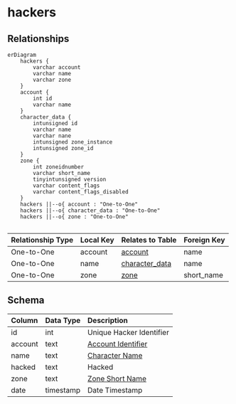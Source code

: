 # hackers

## Relationships

```mermaid
erDiagram
    hackers {
        varchar account
        varchar name
        varchar zone
    }
    account {
        int id
        varchar name
    }
    character_data {
        intunsigned id
        varchar name
        varchar nane
        intunsigned zone_instance
        intunsigned zone_id
    }
    zone {
        int zoneidnumber
        varchar short_name
        tinyintunsigned version
        varchar content_flags
        varchar content_flags_disabled
    }
    hackers ||--o{ account : "One-to-One"
    hackers ||--o{ character_data : "One-to-One"
    hackers ||--o{ zone : "One-to-One"


```


| Relationship Type | Local Key | Relates to Table | Foreign Key |
| :--- | :--- | :--- | :--- |
| One-to-One | account | [account](../../schema/account/account.md) | name |
| One-to-One | name | [character_data](../../schema/characters/character_data.md) | name |
| One-to-One | zone | [zone](../../schema/zone/zone.md) | short_name |


## Schema

| Column | Data Type | Description |
| :--- | :--- | :--- |
| id | int | Unique Hacker Identifier |
| account | text | [Account Identifier](../../schema/account/account.md) |
| name | text | [Character Name](../../schema/characters/character_data.md) |
| hacked | text | Hacked |
| zone | text | [Zone Short Name](../../../../server/zones/zone-list) |
| date | timestamp | Date Timestamp |

